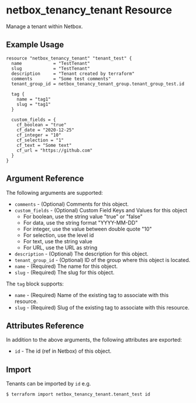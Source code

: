 # netbox\_tenancy\_tenant Resource

Manage a tenant within Netbox.

## Example Usage

```hcl
resource "netbox_tenancy_tenant" "tenant_test" {
  name            = "TestTenant"
  slug            = "TestTenant"
  description     = "Tenant created by terraform"
  comments        = "Some test comments"
  tenant_group_id = netbox_tenancy_tenant_group.tenant_group_test.id
  
  tag {
    name = "tag1"
    slug = "tag1"
  }
  
  custom_fields = {
    cf_boolean = "true"
    cf_date = "2020-12-25"
    cf_integer = "10"
    cf_selection = "1"
    cf_text = "Some text"
    cf_url = "https://github.com"
  }
}
```

## Argument Reference

The following arguments are supported:
* ``comments`` - (Optional) Comments for this object.
* ``custom_fields`` - (Optional) Custom Field Keys and Values for this object
  * For boolean, use the string value "true" or "false"
  * For data, use the string format "YYYY-MM-DD"
  * For integer, use the value between double quote "10"
  * For selection, use the level id
  * For text, use the string value
  * For URL, use the URL as string
* ``description`` - (Optional) The description for this object.
* ``tenant_group_id`` - (Optional) ID of the group where this object is located.
* ``name`` - (Required) The name for this object.
* ``slug`` - (Required) The slug for this object.

The ``tag`` block supports:
* ``name`` - (Required) Name of the existing tag to associate with this resource.
* ``slug`` - (Required) Slug of the existing tag to associate with this resource.

## Attributes Reference

In addition to the above arguments, the following attributes are exported:
* ``id`` - The id (ref in Netbox) of this object.

## Import

Tenants can be imported by `id` e.g.

```
$ terraform import netbox_tenancy_tenant.tenant_test id
```
